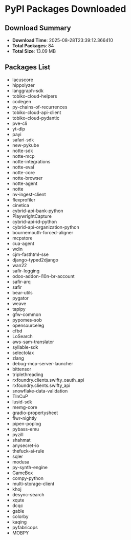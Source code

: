 # PyPI Packages Downloaded

## Download Summary
- **Download Time**: 2025-08-28T23:39:12.366410
- **Total Packages**: 84
- **Total Size**: 13.09 MB

## Packages List
- lacuscore
- hippolyzer
- langgraph-sdk
- tobiko-cloud-helpers
- codegen
- py-chains-of-recurrences
- tobiko-cloud-api-client
- tobiko-cloud-pydantic
- pve-cli
- yt-dlp
- payi
- safari-sdk
- new-pykube
- notte-sdk
- notte-mcp
- notte-integrations
- notte-eval
- notte-core
- notte-browser
- notte-agent
- notte
- nv-ingest-client
- flexprofiler
- cinetica
- cybrid-api-bank-python
- PlaywrightCapture
- cybrid-api-id-python
- cybrid-api-organization-python
- bournemouth-forced-aligner
- mcpstore
- cua-agent
- wdin
- cjm-fasthtml-sse
- django-typed2django
- wan22
- safir-logging
- odoo-addon-l10n-br-account
- safir-arq
- safir
- bear-utils
- pygator
- weave
- tapipy
- gfw-common
- pypomes-sob
- opensourceleg
- cfbd
- LoSearch
- aws-sam-translator
- syllable-sdk
- selectolax
- zlang
- debug-mcp-server-launcher
- bittensor
- triplethreading
- rxfoundry.clients.swifty_oauth_api
- rxfoundry.clients.swifty_api
- snowflake-data-validation
- TInCuP
- lusid-sdk
- memg-core
- gradio-propertysheet
- flwr-nightly
- pipen-poplog
- pybass-emu
- pyzill
- shahmat
- anysecret-io
- thefuck-ai-rule
- sqler
- modusa
- py-synth-engine
- GameBox
- compy-python
- multi-storage-client
- khoj
- desync-search
- xqute
- dcqc
- gable
- colorby
- kaqing
- pyfabricops
- MOBPY
